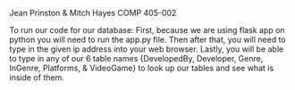 Jean Prinston & Mitch Hayes
COMP 405-002

To run our code for our database:
First, because we are using flask app on python you will need to run the app.py file.
Then after that, you will need to type in the given ip address into your web browser.
Lastly, you will be able to type in any of our 6 table names {DevelopedBy, Developer, 
Genre, InGenre, Platforms, & VideoGame} to look up our tables 
and see what is inside of them.
